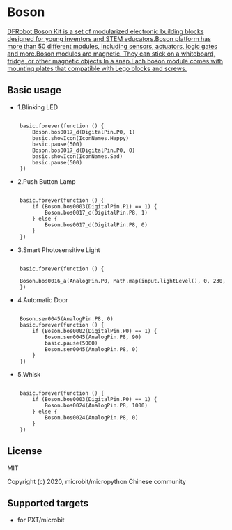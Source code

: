 # Boson

[DFRobot Boson Kit is a set of modularized electronic building blocks designed for young inventors and STEM educators.Boson platform has more than 50 different modules, including sensors, actuators, logic gates and more.Boson modules are magnetic. They can stick on a whiteboard, fridge, or other magnetic objects In a snap.Each boson module comes with mounting plates that compatible with Lego blocks and screws.](https://wiki.dfrobot.com.cn/BOSON_%E6%A8%A1%E5%9D%97%E7%BB%B4%E5%BA%93)


## Basic usage

* 1.Blinking LED

```blocks

    basic.forever(function () {
        Boson.bos0017_d(DigitalPin.P0, 1)
        basic.showIcon(IconNames.Happy)
        basic.pause(500)
        Boson.bos0017_d(DigitalPin.P0, 0)
        basic.showIcon(IconNames.Sad)
        basic.pause(500)
    })

```
* 2.Push Button Lamp 

```blocks

    basic.forever(function () {
        if (Boson.bos0003(DigitalPin.P1) == 1) {
            Boson.bos0017_d(DigitalPin.P8, 1)
        } else {
            Boson.bos0017_d(DigitalPin.P8, 0)
        }
    })

```
* 3.Smart Photosensitive Light

```blocks

    basic.forever(function () {
        Boson.bos0016_a(AnalogPin.P0, Math.map(input.lightLevel(), 0, 230, 1023, 0))
    })

```
* 4.Automatic Door

```blocks

    Boson.ser0045(AnalogPin.P8, 0)
    basic.forever(function () {
        if (Boson.bos0002(DigitalPin.P0) == 1) {
            Boson.ser0045(AnalogPin.P8, 90)
            basic.pause(5000)
            Boson.ser0045(AnalogPin.P8, 0)
        }
    })

```
* 5.Whisk

```blocks

    basic.forever(function () {
        if (Boson.bos0003(DigitalPin.P0) == 1) {
            Boson.bos0024(AnalogPin.P8, 1000)
        } else {
            Boson.bos0024(AnalogPin.P8, 0)
        }
    })

```

## License

MIT

Copyright (c) 2020, microbit/micropython Chinese community  

## Supported targets

* for PXT/microbit


